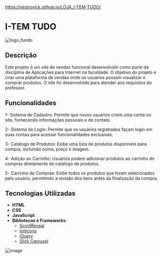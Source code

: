 https://nestrovick.github.io/LOJA_I-TEM-TUDO/


# I-TEM TUDO

![logo_fundo](https://github.com/Nestrovick/LOJA_I-TEM-TUDO/assets/118445657/5fc489c6-ebe3-4314-bcf1-c56314649d65)



## Descrição

Este projeto é um site de vendas funcional desenvolvido como parte da disciplina de Aplicações para Internet na faculdade. O objetivo do projeto é criar uma plataforma de vendas onde os usuários possam visualizar e comprar produtos. O site foi desenvolvido para atender aos requisitos do professor.

## Funcionalidades

1- Sistema de Cadastro: Permite que novos usuários criem uma conta no site, fornecendo informações pessoais e de contato.

2- Sistema de Login: Permite que os usuários registrados façam login em suas contas para acessar funcionalidades exclusivas.

3- Catálogo de Produtos: Exibe uma lista de produtos disponíveis para compra, incluindo nome, preço e imagem.

4- Adição ao Carrinho: Usuários podem adicionar produtos ao carrinho de compras diretamente do catálogo de produtos.

5- Carrinho de Compras: Exibe todos os produtos que foram selecionados pelo usuário, permitindo a revisão dos itens antes da finalização da compra.

## Tecnologias Utilizadas

- **HTML**
- **CSS**
- **JavaScript**
- **Bibliotecas e Frameworks**:
  - [ScrollReveal](https://scrollrevealjs.org/)
  - [Ionicons](https://ionicons.com/)
  - [jQuery](https://jquery.com/)
  - [Slick Carousel](https://kenwheeler.github.io/slick/)

![image](https://github.com/Nestrovick/LOJA_I-TEM-TUDO/assets/118445657/c158c449-6c47-4070-aa3b-304df3b6b835)


